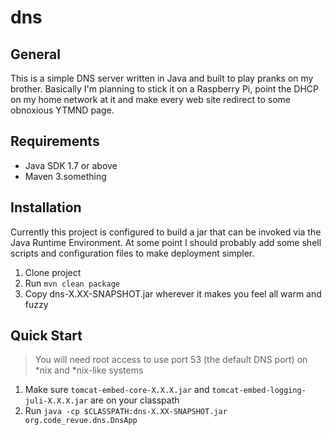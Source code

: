 # dns

## General

This is a simple DNS server written in Java and built to play pranks on my brother. Basically I'm planning to stick it on a Raspberry Pi, point the DHCP on my home network at it and make every web site redirect to some obnoxious YTMND page.

## Requirements

* Java SDK 1.7 or above
* Maven 3.something

## Installation

Currently this project is configured to build a jar that can be invoked via the Java Runtime Environment. At some point I should probably add some shell scripts and configuration files to make deployment simpler.

1. Clone project
2. Run `mvn clean package`
3. Copy dns-X.XX-SNAPSHOT.jar wherever it makes you feel all warm and fuzzy

## Quick Start

> You will need root access to use port 53 (the default DNS port) on *nix and *nix-like systems

1. Make sure `tomcat-embed-core-X.X.X.jar` and `tomcat-embed-logging-juli-X.X.X.jar` are on your classpath
2. Run `java -cp $CLASSPATH:dns-X.XX-SNAPSHOT.jar org.code_revue.dns.DnsApp`
